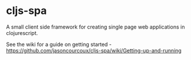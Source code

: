 cljs-spa
========
A small client side framework for creating single page web applications in clojurescript.

See the wiki for a guide on getting started - https://github.com/jasoncourcoux/cljs-spa/wiki/Getting-up-and-running
